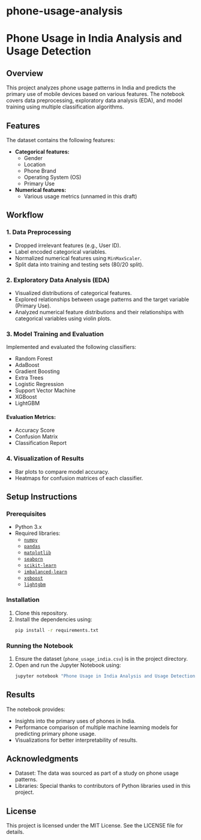 # phone-usage-analysis
# Phone Usage in India Analysis and Usage Detection

## Overview
This project analyzes phone usage patterns in India and predicts the primary use of mobile devices based on various features. The notebook covers data preprocessing, exploratory data analysis (EDA), and model training using multiple classification algorithms.

## Features
The dataset contains the following features:
- **Categorical features:**
  - Gender
  - Location
  - Phone Brand
  - Operating System (OS)
  - Primary Use
- **Numerical features:**
  - Various usage metrics (unnamed in this draft)

## Workflow

### 1. Data Preprocessing
- Dropped irrelevant features (e.g., User ID).
- Label encoded categorical variables.
- Normalized numerical features using `MinMaxScaler`.
- Split data into training and testing sets (80/20 split).

### 2. Exploratory Data Analysis (EDA)
- Visualized distributions of categorical features.
- Explored relationships between usage patterns and the target variable (Primary Use).
- Analyzed numerical feature distributions and their relationships with categorical variables using violin plots.

### 3. Model Training and Evaluation
Implemented and evaluated the following classifiers:
- Random Forest
- AdaBoost
- Gradient Boosting
- Extra Trees
- Logistic Regression
- Support Vector Machine
- XGBoost
- LightGBM

#### Evaluation Metrics:
- Accuracy Score
- Confusion Matrix
- Classification Report

### 4. Visualization of Results
- Bar plots to compare model accuracy.
- Heatmaps for confusion matrices of each classifier.

## Setup Instructions

### Prerequisites
- Python 3.x
- Required libraries:
  - [`numpy`](https://numpy.org/)
  - [`pandas`](https://pandas.pydata.org/)
  - [`matplotlib`](https://matplotlib.org/)
  - [`seaborn`](https://seaborn.pydata.org/)
  - [`scikit-learn`](https://scikit-learn.org/)
  - [`imbalanced-learn`](https://imbalanced-learn.org/)
  - [`xgboost`](https://xgboost.readthedocs.io/)
  - [`lightgbm`](https://lightgbm.readthedocs.io/)

### Installation
1. Clone this repository.
2. Install the dependencies using:
   ```bash
   pip install -r requirements.txt
   ```

### Running the Notebook
1. Ensure the dataset (`phone_usage_india.csv`) is in the project directory.
2. Open and run the Jupyter Notebook using:
   ```bash
   jupyter notebook "Phone Usage in India Analysis and Usage Detection.ipynb"
   ```

## Results
The notebook provides:
- Insights into the primary uses of phones in India.
- Performance comparison of multiple machine learning models for predicting primary phone usage.
- Visualizations for better interpretability of results.

## Acknowledgments
- Dataset: The data was sourced as part of a study on phone usage patterns.
- Libraries: Special thanks to contributors of Python libraries used in this project.

## License
This project is licensed under the MIT License. See the LICENSE file for details.

